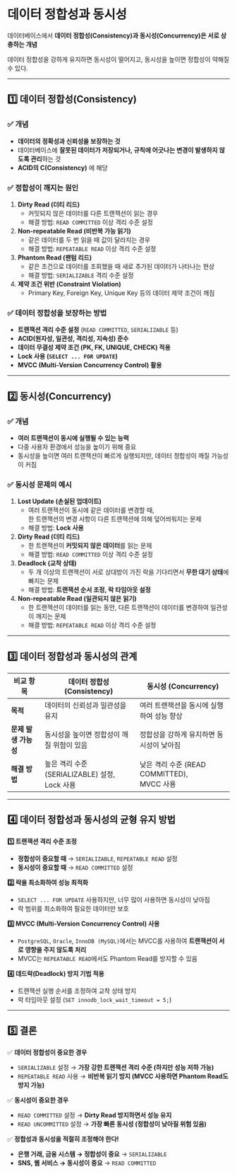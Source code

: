 # 데이터 정합성과 동시성

데이터베이스에서 **데이터 정합성(Consistency)과 동시성(Concurrency)은 서로 상충하는 개념**

데이터 정합성을 강하게 유지하면 동시성이 떨어지고, 동시성을 높이면 정합성이 약해질 수 있다.

---

## **1️⃣ 데이터 정합성(Consistency)**

### **✅ 개념**

- **데이터의 정확성과 신뢰성을 보장하는 것**
- 데이터베이스에 **잘못된 데이터가 저장되거나, 규칙에 어긋나는 변경이 발생하지 않도록 관리**하는 것
- **ACID의 C(Consistency)** 에 해당

### **✅ 정합성이 깨지는 원인**

1. **Dirty Read (더티 리드)**
    - 커밋되지 않은 데이터를 다른 트랜잭션이 읽는 경우
    - 해결 방법: `READ COMMITTED` 이상 격리 수준 설정
2. **Non-repeatable Read (비반복 가능 읽기)**
    - 같은 데이터를 두 번 읽을 때 값이 달라지는 경우
    - 해결 방법: `REPEATABLE READ` 이상 격리 수준 설정
3. **Phantom Read (팬텀 리드)**
    - 같은 조건으로 데이터를 조회했을 때 새로 추가된 데이터가 나타나는 현상
    - 해결 방법: `SERIALIZABLE` 격리 수준 설정
4. **제약 조건 위반 (Constraint Violation)**
    - Primary Key, Foreign Key, Unique Key 등의 데이터 제약 조건이 깨짐

### **✅ 데이터 정합성을 보장하는 방법**

- **트랜잭션 격리 수준 설정** (`READ COMMITTED`, `SERIALIZABLE` 등)
- **ACID(원자성, 일관성, 격리성, 지속성) 준수**
- **데이터 무결성 제약 조건 (PK, FK, UNIQUE, CHECK) 적용**
- **Lock 사용 (`SELECT ... FOR UPDATE`)**
- **MVCC (Multi-Version Concurrency Control) 활용**

---

## **2️⃣ 동시성(Concurrency)**

### **✅ 개념**

- **여러 트랜잭션이 동시에 실행될 수 있는 능력**
- 다중 사용자 환경에서 성능을 높이기 위해 중요
- 동시성을 높이면 여러 트랜잭션이 빠르게 실행되지만, 데이터 정합성이 깨질 가능성이 커짐

### **✅ 동시성 문제의 예시**

1. **Lost Update (손실된 업데이트)**
    - 여러 트랜잭션이 동시에 같은 데이터를 변경할 때, <br>한 트랜잭션의 변경 사항이 다른 트랜잭션에 의해 덮어씌워지는 문제
    - 해결 방법: **Lock 사용**
2. **Dirty Read (더티 리드)**
    - 한 트랜잭션이 **커밋되지 않은 데이터**를 읽는 문제
    - 해결 방법: `READ COMMITTED` 이상 격리 수준 설정
3. **Deadlock (교착 상태)**
    - 두 개 이상의 트랜잭션이 서로 상대방이 가진 락을 기다리면서 **무한 대기 상태**에 빠지는 문제
    - 해결 방법: **트랜잭션 순서 조정, 락 타임아웃 설정**
4. **Non-repeatable Read (일관되지 않은 읽기)**
    - 한 트랜잭션이 데이터를 읽는 동안, 다른 트랜잭션이 데이터를 변경하여 일관성이 깨지는 문제
    - 해결 방법: `REPEATABLE READ` 이상 격리 수준 설정

---

## **3️⃣ 데이터 정합성과 동시성의 관계**

| 비교 항목         | **데이터 정합성 (Consistency)**                | **동시성 (Concurrency)**                   |
|---------------|------------------------------------------|-----------------------------------------|
| **목적**        | 데이터의 신뢰성과 일관성을 유지                        | 여러 트랜잭션을 동시에 실행하여 성능 향상                 |
| **문제 발생 가능성** | 동시성을 높이면 정합성이 깨질 위험이 있음                  | 정합성을 강하게 유지하면 동시성이 낮아짐                  |
| **해결 방법**     | 높은 격리 수준 (SERIALIZABLE) 설정, <br> Lock 사용 | 낮은 격리 수준 (READ COMMITTED), <br> MVCC 사용 |

---

## **4️⃣ 데이터 정합성과 동시성의 균형 유지 방법**

**1️⃣ 트랜잭션 격리 수준 조정**

- **정합성이 중요할 때** → `SERIALIZABLE`, `REPEATABLE READ` 설정
- **동시성이 중요할 때** → `READ COMMITTED` 설정

**2️⃣ 락을 최소화하여 성능 최적화**

- `SELECT ... FOR UPDATE` 사용하지만, 너무 많이 사용하면 동시성이 낮아짐
- 락 범위를 최소화하여 필요한 데이터만 보호

**3️⃣ MVCC (Multi-Version Concurrency Control) 사용**

- `PostgreSQL`, `Oracle`, `InnoDB (MySQL)`에서는 MVCC를 사용하여 **트랜잭션이 서로 영향을 주지 않도록 처리**
- MVCC는 `REPEATABLE READ`에서도 Phantom Read를 방지할 수 있음

**4️⃣ 데드락(Deadlock) 방지 기법 적용**

- 트랜잭션 실행 순서를 조정하여 교착 상태 방지
- 락 타임아웃 설정 (`SET innodb_lock_wait_timeout = 5;`)

---

## **5️⃣ 결론**

✅ **데이터 정합성이 중요한 경우**

- `SERIALIZABLE` 설정 → **가장 강한 트랜잭션 격리 수준 (하지만 성능 저하 가능)**
- `REPEATABLE READ` 사용 → **비반복 읽기 방지 (MVCC 사용하면 Phantom Read도 방지 가능)**

✅ **동시성이 중요한 경우**

- `READ COMMITTED` 설정 → **Dirty Read 방지하면서 성능 유지**
- `READ UNCOMMITTED` 설정 → **가장 빠른 동시성 (정합성이 낮아질 위험 있음)**

✅ **정합성과 동시성을 적절히 조정해야 한다!**

- **은행 거래, 금융 시스템 → 정합성이 중요** → `SERIALIZABLE`
- **SNS, 웹 서비스 → 동시성이 중요** → `READ COMMITTED`